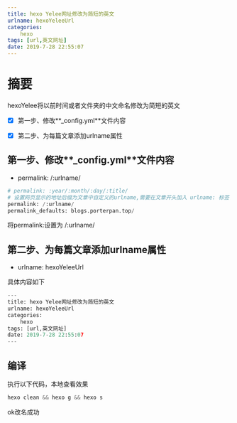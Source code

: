 ```yaml
---
title: hexo Yelee网址修改为简短的英文
urlname: hexoYeleeUrl
categories:
    hexo
tags: [url,英文网址]
date: 2019-7-28 22:55:07
---
```


# 摘要

hexoYelee将以前时间或者文件夹的中文命名修改为简短的英文

-[x] 第一步、修改**_config.yml**文件内容
-[x] 第二步、为每篇文章添加urlname属性


<!-- more -->

## 第一步、修改**_config.yml**文件内容

- permalink: /:urlname/ 

```python
# permalink: :year/:month/:day/:title/
# 设置网页显示的地址后缀为文章中自定义的urlname,需要在文章开头加入 urlname: 标签
permalink: /:urlname/
permalink_defaults: blogs.porterpan.top/
```

将permalink:设置为 /:urlname/

## 第二步、为每篇文章添加urlname属性

- urlname: hexoYeleeUrl

具体内容如下

```python
---
title: hexo Yelee网址修改为简短的英文
urlname: hexoYeleeUrl
categories:
    hexo
tags: [url,英文网址]
date: 2019-7-28 22:55:07
---
```

## 编译

执行以下代码，本地查看效果

```python
hexo clean && hexo g && hexo s
```
ok改名成功


